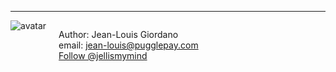 <hr />
<div>
   <div style="float: left;">
      <img alt="avatar" src="http://www.gravatar.com/avatar/4eed77cef649100303e38c7c05689eb8.png" />
   </div>
<div style="float: left; margin-left: 20px;">
<p style="font-wight: bold;">Author: Jean-Louis Giordano
   <br />
   email: <a href="mailto: jean-louis@pugglepay.com">jean-louis@pugglepay.com</a>
   <br />
   <a href="https://twitter.com/jellismymind" class="twitter-follow-button" data-show-count="false" data-size="large">Follow @jellismymind</a>
   <script>!function(d,s,id){var js,fjs=d.getElementsByTagName(s)[0],p=/^http:/.test(d.location)?'http':'https';if(!d.getElementById(id)){js=d.createElement(s);js.id=id;js.src=p+'://platform.twitter.com/widgets.js';fjs.parentNode.insertBefore(js,fjs);}}(document, 'script', 'twitter-wjs');</script>
</p>
</div>
</div>

